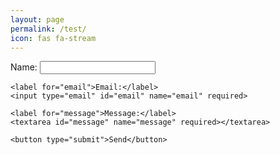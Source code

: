 ```yaml
---
layout: page
permalink: /test/
icon: fas fa-stream
---
```


<form id="contact-form" method="POST">
    <label for="name">Name:</label>
    <input type="text" id="name" name="name" required>

    <label for="email">Email:</label>
    <input type="email" id="email" name="email" required>

    <label for="message">Message:</label>
    <textarea id="message" name="message" required></textarea>

    <button type="submit">Send</button>
</form>

<p id="response"></p>

<script>
document.getElementById('contact-form').addEventListener('submit', async function(event) {
    event.preventDefault();

    let formData = new FormData(this);
    let jsonData = {};
    formData.forEach((value, key) => jsonData[key] = value);

    let response = await fetch('https://api.github.com/repos/YOUR_GITHUB_USERNAME/YOUR_REPO/actions/workflows/contact.yml/dispatches', {
        method: 'POST',
        headers: {
            'Authorization': 'Bearer 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',
            'Accept': 'application/vnd.github.v3+json',
            'Content-Type': 'application/json'
        },
        body: JSON.stringify({
            ref: 'main',
            inputs: jsonData
        })
    });

    if (response.ok) {
        document.getElementById('response').innerText = "Message sent! You'll receive a confirmation email.";
    } else {
        document.getElementById('response').innerText = "Error sending message.";
    }
});
</script>
